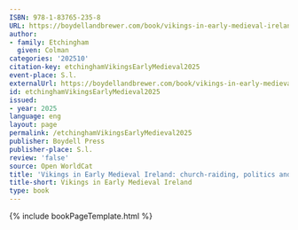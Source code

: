 ```yaml
---
ISBN: 978-1-83765-235-8
URL: https://boydellandbrewer.com/book/vikings-in-early-medieval-ireland/
author:
- family: Etchingham
  given: Colman
categories: '202510'
citation-key: etchinghamVikingsEarlyMedieval2025
event-place: S.l.
externalUrl: https://boydellandbrewer.com/book/vikings-in-early-medieval-ireland/
id: etchinghamVikingsEarlyMedieval2025
issued:
- year: 2025
language: eng
layout: page
permalink: /etchinghamVikingsEarlyMedieval2025
publisher: Boydell Press
publisher-place: S.l.
review: 'false'
source: Open WorldCat
title: 'Vikings in Early Medieval Ireland: church-raiding, politics and kingship'
title-short: Vikings in Early Medieval Ireland
type: book
---
```

{% include bookPageTemplate.html %}